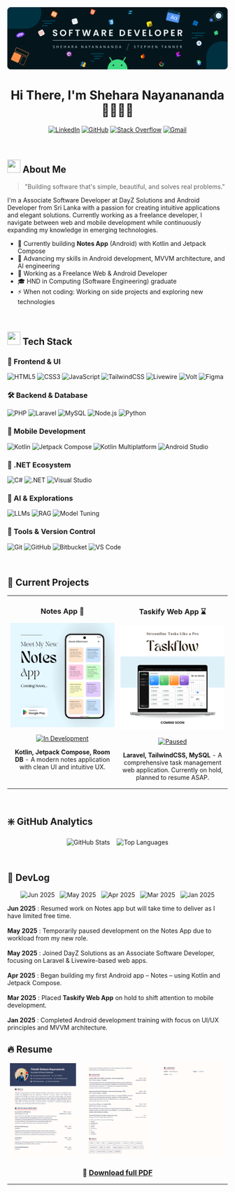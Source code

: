<div align="center">
  <img width="auto" src="images/banner.png" alt="Banner Image" />
</div>

# <div align="center">Hi There, I'm Shehara Nayanananda 👨🏻‍💻🚀</div>

<div align="center">

  <!--[![WhatsApp](https://img.shields.io/badge/WhatsApp-25D366?style=for-the-badge&logo=whatsapp&logoColor=white)](https://wa.me/94714624943)
  [![Facebook](https://img.shields.io/badge/Facebook-1877F2?style=for-the-badge&logo=facebook&logoColor=white)](https://www.facebook.com/stephen.tanner.dev)
  [![Instagram](https://img.shields.io/badge/Instagram-E4405F?style=for-the-badge&logo=instagram&logoColor=white)](https://www.instagram.com/stephen.tanner.dev)
  [![Threads](https://img.shields.io/badge/Threads-000000?style=for-the-badge&logo=threads&logoColor=white)](https://www.threads.com/@stephen.tanner.dev)-->
  [![LinkedIn](https://img.shields.io/badge/LinkedIn-0077B5?style=for-the-badge&logo=linkedin&logoColor=white)](https://linkedin.com/in/thineth-nayanananda-54815b228/)
  [![GitHub](https://img.shields.io/badge/GitHub-181717?style=for-the-badge&logo=github&logoColor=white)](https://github.com/sheharanayanananda/)
  [![Stack Overflow](https://img.shields.io/badge/Stack%20Overflow-FE7A16?style=for-the-badge&logo=stackoverflow&logoColor=white)](https://stackoverflow.com/users/23205547/shehara-nayanananda)
  [![Gmail](https://img.shields.io/badge/Gmail-D14836?style=for-the-badge&logo=gmail&logoColor=white)](mailto:sheharanayanananda@gmail.com)

</div>


<br>

## <img src="https://media.giphy.com/media/iY8CRBdQXODJSCERIr/giphy.gif" width="30px" height="30px"> About Me

> "Building software that's simple, beautiful, and solves real problems."

I'm a Associate Software Developer at DayZ Solutions and Android Developer from Sri Lanka with a passion for creating intuitive applications and elegant solutions. Currently working as a freelance developer, I navigate between web and mobile development while continuously expanding my knowledge in emerging technologies.

- 🚀 Currently building **Notes App** (Android) with Kotlin and Jetpack Compose
- 🌱 Advancing my skills in Android development, MVVM architecture, and AI engineering
- 💼 Working as a Freelance Web & Android Developer
- 🎓 HND in Computing (Software Engineering) graduate
- ⚡ When not coding: Working on side projects and exploring new technologies

<br>

## <img src="https://media2.giphy.com/media/QssGEmpkyEOhBCb7e1/giphy.gif?cid=ecf05e47a0n3gi1bfqntqmob8g9aid1oyj2wr3ds3mg700bl&rid=giphy.gif" width="30px" height="30px"> Tech Stack

### 🎨 Frontend & UI
![HTML5](https://img.shields.io/badge/HTML5-%23E34F26.svg?style=for-the-badge&logo=html5&logoColor=white)
![CSS3](https://img.shields.io/badge/CSS3-%231572B6.svg?style=for-the-badge&logo=css3&logoColor=white)
![JavaScript](https://img.shields.io/badge/JavaScript-%23F7DF1E.svg?style=for-the-badge&logo=javascript&logoColor=black)
![TailwindCSS](https://img.shields.io/badge/Tailwind-%2338B2AC.svg?style=for-the-badge&logo=tailwind-css&logoColor=white)
![Livewire](https://img.shields.io/badge/Livewire-%23F05340.svg?style=for-the-badge&logo=laravel&logoColor=white)
![Volt](https://img.shields.io/badge/Volt-%23FF2D20.svg?style=for-the-badge&logo=laravel&logoColor=white)
![Figma](https://img.shields.io/badge/Figma-%23F24E1E.svg?style=for-the-badge&logo=figma&logoColor=white)

### 🛠️ Backend & Database
![PHP](https://img.shields.io/badge/PHP-%23777BB4.svg?style=for-the-badge&logo=php&logoColor=white)
![Laravel](https://img.shields.io/badge/Laravel-%23FF2D20.svg?style=for-the-badge&logo=laravel&logoColor=white)
![MySQL](https://img.shields.io/badge/MySQL-%234479A1.svg?style=for-the-badge&logo=mysql&logoColor=white)
![Node.js](https://img.shields.io/badge/Node.js-%23339933.svg?style=for-the-badge&logo=node.js&logoColor=white)
![Python](https://img.shields.io/badge/Python-%233776AB.svg?style=for-the-badge&logo=python&logoColor=white)

### 📱 Mobile Development
![Kotlin](https://img.shields.io/badge/Kotlin-%237F52FF.svg?style=for-the-badge&logo=kotlin&logoColor=white)
![Jetpack Compose](https://img.shields.io/badge/Jetpack%20Compose-%23005688.svg?style=for-the-badge&logo=android&logoColor=white)
![Kotlin Multiplatform](https://img.shields.io/badge/Kotlin%20Multiplatform-%237F52FF.svg?style=for-the-badge&logo=kotlin&logoColor=white)
![Android Studio](https://img.shields.io/badge/Android%20Studio-%233DDC84.svg?style=for-the-badge&logo=android-studio&logoColor=white)

### 🧰 .NET Ecosystem
![C#](https://img.shields.io/badge/C%23-%23239120.svg?style=for-the-badge&logo=c-sharp&logoColor=white)
![.NET](https://img.shields.io/badge/.NET-%235C2D91.svg?style=for-the-badge&logo=.net&logoColor=white)
![Visual Studio](https://img.shields.io/badge/Visual%20Studio-%235C2D91.svg?style=for-the-badge&logo=visual-studio&logoColor=white)

### 🔬 AI & Explorations
![LLMs](https://img.shields.io/badge/LLMs-%23000000.svg?style=for-the-badge&logo=openai&logoColor=white)
![RAG](https://img.shields.io/badge/RAG-%231C1C1C.svg?style=for-the-badge&logo=ai&logoColor=white)
![Model Tuning](https://img.shields.io/badge/Model%20Tuning-%23663399.svg?style=for-the-badge&logo=python&logoColor=white)

### 🔧 Tools & Version Control
![Git](https://img.shields.io/badge/Git-%23F05033.svg?style=for-the-badge&logo=git&logoColor=white)
![GitHub](https://img.shields.io/badge/GitHub-%23121011.svg?style=for-the-badge&logo=github&logoColor=white)
![Bitbucket](https://img.shields.io/badge/Bitbucket-%230047B3.svg?style=for-the-badge&logo=bitbucket&logoColor=white)
![VS Code](https://img.shields.io/badge/VS%20Code-%23007ACC.svg?style=for-the-badge&logo=visual-studio-code&logoColor=white)

<br>

## 🚀 Current Projects

<table>
  <tr>
    <td width="50%" valign="top">
      <h3 align="center">Notes App 📝</h3>
      <div align="center">
        <a href="#" target="_blank"><img src="images/1.png" alt="Notes App" /></a>
        <p>
          <a href="#" target="_blank">
            <img src="https://img.shields.io/badge/STATUS-IN_DEVELOPMENT-82D550?style=for-the-badge" alt="In Development"/>
          </a>
        </p>
        <p><strong>Kotlin, Jetpack Compose, Room DB</strong> - A modern notes application with clean UI and intuitive UX.</p>
<!--         <p><strong>Expected release: Mid-May 2025.</strong></p> -->
      </div>
    </td>
    <td width="50%" valign="top">
      <h3 align="center">Taskify Web App ⌛</h3>
      <div align="center">
        <a href="#" target="_blank"><img src="images/2.png" alt="Taskify" /></a>
        <p>
          <a href="#" target="_blank">
            <img src="https://img.shields.io/badge/STATUS-PAUSED-FF6B35?style=for-the-badge" alt="Paused"/>
          </a>
        </p>
        <p><strong>Laravel, TailwindCSS, MySQL</strong> - A comprehensive task management web application. Currently on hold, planned to resume ASAP.</p>
<!--         <p><strong>Expected release: Delayed</strong></p> -->
      </div>
    </td>
  </tr>
</table>

<br>

## ❇️ GitHub Analytics

<p align="center" width="100%">
  <img
    src="https://github-readme-stats.vercel.app/api?username=sheharanayanananda&show_icons=true&theme=tokyonight&hide_border=true"
    alt="GitHub Stats"
    height="200"
  />
  &nbsp&nbsp
  <img
    src="https://github-readme-stats.vercel.app/api/top-langs?username=sheharanayanananda&layout=compact&langs_count=10&theme=tokyonight&hide_border=true"
    alt="Top Languages"
    height="200"
  />
</p>

<br>

## 🔄 DevLog

<p align="center">
  <img src="https://img.shields.io/badge/Jun%202025-💼%20Started%20Associate%20Dev%20Role-blue?style=for-the-badge" alt="Jun 2025" />&nbsp;&nbsp;
  <img src="https://img.shields.io/badge/May%202025-📦%20Notes%20App%20Paused-orange?style=for-the-badge" alt="May 2025" />&nbsp;&nbsp;
  <img src="https://img.shields.io/badge/Apr%202025-🚀%20Started%20Notes%20App-blue?style=for-the-badge" alt="Apr 2025" />&nbsp;&nbsp;
  <img src="https://img.shields.io/badge/Mar%202025-⏸️%20Taskify%20Paused-orange?style=for-the-badge" alt="Mar 2025" />&nbsp;&nbsp;
  <img src="https://img.shields.io/badge/Jan%202025-🎓%20Android%20Training-green?style=for-the-badge" alt="Jan 2025" />
</p>

<p align="left">
  <strong>Jun 2025</strong> : Resumed work on Notes app but will take time to deliver as I have limited free time.<br><br>
  <strong>May 2025</strong> : Temporarily paused development on the Notes App due to workload from my new role.<br><br>
  <strong>May 2025</strong> : Joined DayZ Solutions as an Associate Software Developer, focusing on Laravel & Livewire-based web apps.<br><br>
  <strong>Apr 2025</strong> : Began building my first Android app – Notes – using Kotlin and Jetpack Compose.<br><br>
  <strong>Mar 2025</strong> : Placed <strong>Taskify Web App</strong> on hold to shift attention to mobile development.<br><br>
  <strong>Jan 2025</strong> : Completed Android development training with focus on UI/UX principles and MVVM architecture.
</p>

## 🔥 Resume

<div align="center">
  <img
    src="images/resume.png"
    alt="Resume Page 1"
    width="30%"
  />
  &nbsp&nbsp&nbsp
  <img
    src="images/resume1.png"
    alt="Resume Page 2"
    width="30%"
  />
  &nbsp&nbsp&nbsp
  <img
    src="images/resume2.png"
    alt="Resume Page 3"
    width="30%"
  />
</div>
<h3 align="center">
  📄 <a href="docs/Thineth-Shehara.pdf">Download full PDF</a>
</h3>

---
